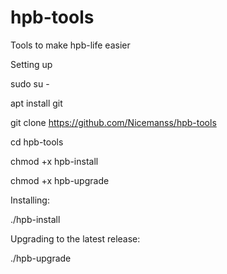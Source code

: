 # hpb-tools
Tools to make hpb-life easier

Setting up

sudo su -

apt install git

git clone https://github.com/Nicemanss/hpb-tools

cd hpb-tools

chmod +x hpb-install

chmod +x hpb-upgrade


Installing:

./hpb-install


Upgrading to the latest release:

./hpb-upgrade
